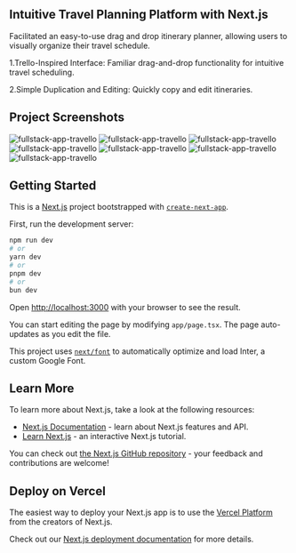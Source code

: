 ## Intuitive Travel Planning Platform with Next.js

Facilitated an easy-to-use drag and drop itinerary planner, allowing users to visually organize their travel schedule.

1.Trello-Inspired Interface: Familiar drag-and-drop functionality for intuitive travel scheduling.

2.Simple Duplication and Editing: Quickly copy and edit itineraries.


## Project Screenshots
![fullstack-app-travello](https://github.com/wei30172/fullstack-app-travello/assets/60259324/26893b29-5d67-49ad-aee3-faeb25d782b2)
![fullstack-app-travello](https://github.com/wei30172/fullstack-app-travello/assets/60259324/daa6f8a3-225d-4e70-9674-af711110cfe1)
![fullstack-app-travello](https://github.com/wei30172/fullstack-app-travello/assets/60259324/d62b8e1b-f622-406e-9269-eecbd040b5df)
![fullstack-app-travello](https://github.com/wei30172/fullstack-app-travello/assets/60259324/9e6a3afb-1ca2-427f-baab-3b5627dc3d31)
![fullstack-app-travello](https://github.com/wei30172/fullstack-app-travello/assets/60259324/bf3da0fb-e1c2-4765-9147-da1701aa6525)
![fullstack-app-travello](https://github.com/wei30172/fullstack-app-travello/assets/60259324/4f45956d-6e3e-41d5-9fd1-3488be36a8d1)
![fullstack-app-travello](https://github.com/wei30172/fullstack-app-travello/assets/60259324/31309e42-9816-477f-8e6b-31430f10cbd1)

## Getting Started

This is a [Next.js](https://nextjs.org/) project bootstrapped with [`create-next-app`](https://github.com/vercel/next.js/tree/canary/packages/create-next-app).

First, run the development server:

```bash
npm run dev
# or
yarn dev
# or
pnpm dev
# or
bun dev
```

Open [http://localhost:3000](http://localhost:3000) with your browser to see the result.

You can start editing the page by modifying `app/page.tsx`. The page auto-updates as you edit the file.

This project uses [`next/font`](https://nextjs.org/docs/basic-features/font-optimization) to automatically optimize and load Inter, a custom Google Font.

## Learn More

To learn more about Next.js, take a look at the following resources:

- [Next.js Documentation](https://nextjs.org/docs) - learn about Next.js features and API.
- [Learn Next.js](https://nextjs.org/learn) - an interactive Next.js tutorial.

You can check out [the Next.js GitHub repository](https://github.com/vercel/next.js/) - your feedback and contributions are welcome!

## Deploy on Vercel

The easiest way to deploy your Next.js app is to use the [Vercel Platform](https://vercel.com/new?utm_medium=default-template&filter=next.js&utm_source=create-next-app&utm_campaign=create-next-app-readme) from the creators of Next.js.

Check out our [Next.js deployment documentation](https://nextjs.org/docs/deployment) for more details.
